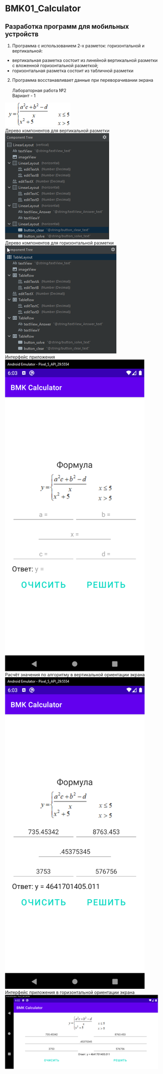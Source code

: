 # BMK01_Calculator
## Разработка программ для мобильных устройств

1) Программа с использованием 2-х разметок: горизонтальной и вертикальной:  
- вертикальная разметка состоит из линейной вертикальной разметки с вложенной горизонтальной разметкой;  
- горизонтальная разметка состоит из табличной разметки  
2) Программа восстанавливает данные при переворачивании экрана  
<br/>Лабораторная работа №2
<br/>Вариант - 1

![primer](primer.png)
<br/>Дерево компонентов для вертикальной разметки<br/>
![vertical_components](vertical_components.png)
<br/>Дерево компонентов для горизонтальной разметки<br/>
![horizontal_components](horizontal_components.png)
<br/>Интерфейс приложения<br/>
![start](start.png)
<br/>Расчёт значения по алгоритму в вертикальной ориентации экрана<br/>
![vertical](vertical.png)
<br/>Интерфейс приложения в горизонтальной ориентации экрана<br/>
![horizontal](horizontal.png)
